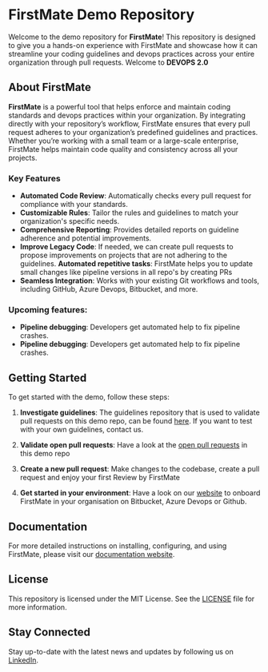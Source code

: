 # FirstMate Demo Repository

Welcome to the demo repository for **FirstMate**! This repository is designed to give you a hands-on experience with FirstMate and showcase how it can streamline your coding guidelines and devops practices across your entire organization through pull requests.
Welcome to **DEVOPS 2.0**

## About FirstMate

**FirstMate** is a powerful tool that helps enforce and maintain coding standards and devops practices within your organization. 
By integrating directly with your repository’s workflow, FirstMate ensures that every pull request adheres to your organization’s predefined guidelines and practices. 
Whether you’re working with a small team or a large-scale enterprise, FirstMate helps maintain code quality and consistency across all your projects.

### Key Features

- **Automated Code Review**: Automatically checks every pull request for compliance with your standards.
- **Customizable Rules**: Tailor the rules and guidelines to match your organization's specific needs.
- **Comprehensive Reporting**: Provides detailed reports on guideline adherence and potential improvements.
- **Improve Legacy Code**: If needed, we can create pull requests to propose improvements on projects that are not adhering to the guidelines. **Automated repetitive tasks**: FirstMate helps you to update small changes like pipeline versions in all repo's by creating PRs
- **Seamless Integration**: Works with your existing Git workflows and tools, including GitHub, Azure Devops, Bitbucket, and more.

### Upcoming features:
- **Pipeline debugging**: Developers get automated help to fix pipeline crashes.
- **Pipeline debugging**: Developers get automated help to fix pipeline crashes.

## Getting Started

To get started with the demo, follow these steps:

1. **Investigate guidelines**: The guidelines repository that is used to validate pull requests on this demo repo, can be found [here](https://github.com/firstmatecloud/guidelines-repo). If you want to test with your own guidelines, contact us.

2. **Validate open pull requests**: Have a look at the [open pull requests](https://github.com/firstmatecloud/demo-microservice/pulls) in this demo repo

3. **Create a new pull request**:  Make changes to the codebase, create a pull request and enjoy your first Review by FirstMate

4. **Get started in your environment**: Have a look on our [website](https://firstmate.cloud) to onboard FirstMate in your organisation on Bitbucket, Azure Devops or Github.

## Documentation

For more detailed instructions on installing, configuring, and using FirstMate, please visit our [documentation website](https://docs.firstmate.cloud).

## License

This repository is licensed under the MIT License. See the [LICENSE](LICENSE) file for more information.

## Stay Connected

Stay up-to-date with the latest news and updates by following us on [LinkedIn](https://www.linkedin.com/company/firstmatecloud).

